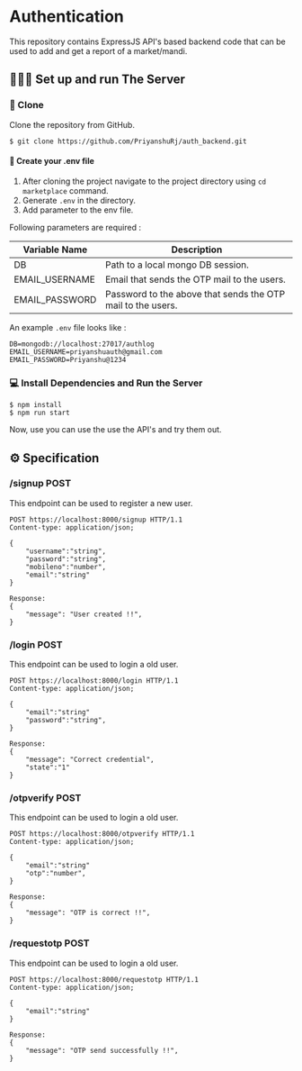 # Authentication

This repository contains  ExpressJS API's based backend code that can be used to add and get a report of a market/mandi.


## 👨🏻‍🔬 Set up and run The Server

### 📃 Clone

Clone the repository from GitHub.

```
$ git clone https://github.com/PriyanshuRj/auth_backend.git
```



#### 📂 Create your .env file

1. After cloning the project navigate to the project directory using `cd marketplace` command.
2. Generate `.env` in the directory.
3. Add parameter to the env file.

Following parameters are required :


| Variable Name                     | Description                    |
|-----------------------------------|--------------------------------|
| DB                   | Path to a local mongo DB session. |
| EMAIL_USERNAME                   | Email that sends the OTP mail to the users. |
| EMAIL_PASSWORD                   | Password to the above that sends the OTP mail to the users. |


An example `.env` file looks like :

```
DB=mongodb://localhost:27017/authlog
EMAIL_USERNAME=priyanshuauth@gmail.com
EMAIL_PASSWORD=Priyanshu@1234
```


### 💻 Install Dependencies and Run the Server

```
$ npm install
$ npm run start
```
Now, use you can use the use the API's and try them out.


## ⚙️ Specification

### /signup POST
This endpoint can be used to register a new user.

```http
POST https://localhost:8000/signup HTTP/1.1
Content-type: application/json;

{
    "username":"string",
    "password":"string",
    "mobileno":"number",
    "email":"string"
}

Response:
{
    "message": "User created !!",
}
```

### /login POST
This endpoint can be used to login a old user.

```http
POST https://localhost:8000/login HTTP/1.1
Content-type: application/json;

{
    "email":"string"
    "password":"string",
}

Response:
{
    "message": "Correct credential",
    "state":"1"
}
```


### /otpverify POST
This endpoint can be used to login a old user.

```http
POST https://localhost:8000/otpverify HTTP/1.1
Content-type: application/json;

{
    "email":"string"
    "otp":"number",
}

Response:
{
    "message": "OTP is correct !!",
}
```

### /requestotp POST
This endpoint can be used to login a old user.

```http
POST https://localhost:8000/requestotp HTTP/1.1
Content-type: application/json;

{
    "email":"string"
}

Response:
{
    "message": "OTP send successfully !!",
}
```